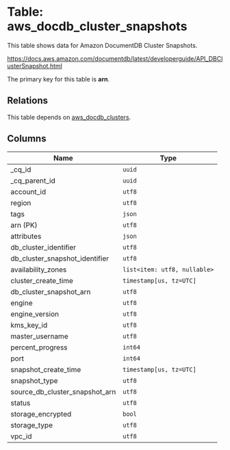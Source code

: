 # Table: aws_docdb_cluster_snapshots

This table shows data for Amazon DocumentDB Cluster Snapshots.

https://docs.aws.amazon.com/documentdb/latest/developerguide/API_DBClusterSnapshot.html

The primary key for this table is **arn**.

## Relations

This table depends on [aws_docdb_clusters](aws_docdb_clusters.md).

## Columns

| Name          | Type          |
| ------------- | ------------- |
|_cq_id|`uuid`|
|_cq_parent_id|`uuid`|
|account_id|`utf8`|
|region|`utf8`|
|tags|`json`|
|arn (PK)|`utf8`|
|attributes|`json`|
|db_cluster_identifier|`utf8`|
|db_cluster_snapshot_identifier|`utf8`|
|availability_zones|`list<item: utf8, nullable>`|
|cluster_create_time|`timestamp[us, tz=UTC]`|
|db_cluster_snapshot_arn|`utf8`|
|engine|`utf8`|
|engine_version|`utf8`|
|kms_key_id|`utf8`|
|master_username|`utf8`|
|percent_progress|`int64`|
|port|`int64`|
|snapshot_create_time|`timestamp[us, tz=UTC]`|
|snapshot_type|`utf8`|
|source_db_cluster_snapshot_arn|`utf8`|
|status|`utf8`|
|storage_encrypted|`bool`|
|storage_type|`utf8`|
|vpc_id|`utf8`|